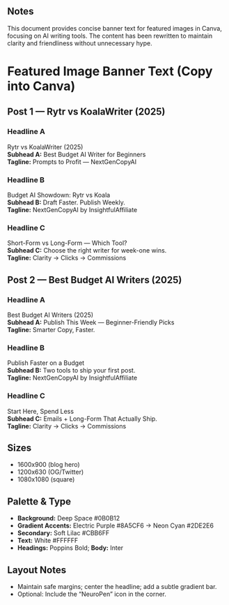 ## Notes
This document provides concise banner text for featured images in Canva, focusing on AI writing tools. The content has been rewritten to maintain clarity and friendliness without unnecessary hype.

# Featured Image Banner Text (Copy into Canva)

## Post 1 — Rytr vs KoalaWriter (2025)
### Headline A
Rytr vs KoalaWriter (2025)  
**Subhead A:** Best Budget AI Writer for Beginners  
**Tagline:** Prompts to Profit — NextGenCopyAI  

### Headline B
Budget AI Showdown: Rytr vs Koala  
**Subhead B:** Draft Faster. Publish Weekly.  
**Tagline:** NextGenCopyAI by InsightfulAffiliate  

### Headline C
Short-Form vs Long-Form — Which Tool?  
**Subhead C:** Choose the right writer for week-one wins.  
**Tagline:** Clarity -> Clicks -> Commissions  

## Post 2 — Best Budget AI Writers (2025)
### Headline A
Best Budget AI Writers (2025)  
**Subhead A:** Publish This Week — Beginner-Friendly Picks  
**Tagline:** Smarter Copy, Faster.  

### Headline B
Publish Faster on a Budget  
**Subhead B:** Two tools to ship your first post.  
**Tagline:** NextGenCopyAI by InsightfulAffiliate  

### Headline C
Start Here, Spend Less  
**Subhead C:** Emails + Long-Form That Actually Ship.  
**Tagline:** Clarity -> Clicks -> Commissions  

## Sizes
- 1600x900 (blog hero)
- 1200x630 (OG/Twitter)
- 1080x1080 (square)

## Palette & Type
- **Background:** Deep Space #0B0B12
- **Gradient Accents:** Electric Purple #8A5CF6 -> Neon Cyan #2DE2E6
- **Secondary:** Soft Lilac #CBB6FF
- **Text:** White #FFFFFF
- **Headings:** Poppins Bold; **Body:** Inter

## Layout Notes
- Maintain safe margins; center the headline; add a subtle gradient bar.
- Optional: Include the “NeuroPen” icon in the corner.